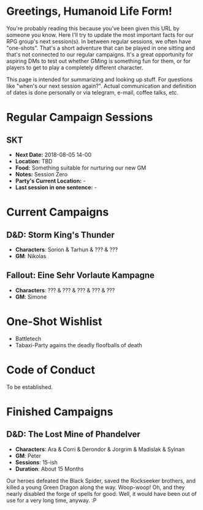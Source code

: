 # Greetings, Humanoid Life Form!
You're probably reading this because you've been given this URL by someone you know. Here I'll try to update the most important facts for our RPG group's next session(s). In between regular sessions, we often have "one-shots". That's a short adventure that can be played in one sitting and that's not connected to our regular campaigns. It's a great opportunity for aspiring DMs to test out whether GMing is something fun for them, or for players to get to play a completely different character.

This page is intended for summarizing and looking up stuff. For questions like "when's our next session again?". Actual communication and definition of dates is done personally or via telegram, e-mail, coffee talks, etc.


# Regular Campaign Sessions
## SKT
- **Next Date:** 2018-08-05 14-00
- **Location:** TBD
- **Food:** Something suitable for nurturing our new GM
- **Notes:** Session Zero
- **Party's Current Location:** -
- **Last session in one sentence:** -

# Current Campaigns
## D&D: Storm King's Thunder
- **Characters**: Sorion & Tarhun & ??? & ???
- **GM**: Nikolas

## Fallout: Eine Sehr Vorlaute Kampagne
- **Characters**: ??? & ??? & ??? & ??? & ???
- **GM**: Simone

# One-Shot Wishlist
- Battletech
- Tabaxi-Party agains the deadly floofballs of death

# Code of Conduct
To be established.

# Finished Campaigns
## D&D: The Lost Mine of Phandelver
- **Characters**: Ara & Corri & Derondor & Jorgrim & Madislak & Sylnan
- **GM**: Peter
- **Sessions**: 15-ish
- **Duration**: About 15 Months

Our heroes defeated the Black Spider, saved the Rockseeker brothers, and killed a young Green Dragon along the way. Woop-woop! Oh, and they nearly disabled the forge of spells for good. Well, it would have been out of use for a very long time, anyway. :P

